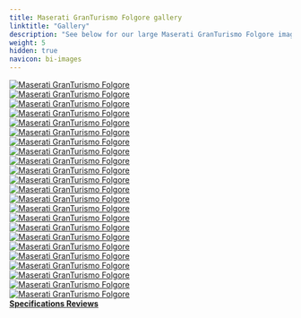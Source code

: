 ```yaml
---
title: Maserati GranTurismo Folgore gallery
linktitle: "Gallery"
description: "See below for our large Maserati GranTurismo Folgore image gallery. Click pictures for high-resolution versions."
weight: 5
hidden: true
navicon: bi-images
---
```

<!-- markdownlint-disable MD033 -->
<div class="row" id ="my-gallery">
	<div class="pswp-grid-item col-6 col-md-4">
		<a href="https://media.evkx.net/multimedia/models/maserati/granturismo/granturismo_folgore/chargeport_1.jpg"
data-pswp-src="https://media.evkx.net/multimedia/models/maserati/granturismo/granturismo_folgore/chargeport_1.jpg"
data-pswp-width="3000"
data-pswp-height="2000" 
target="_blank">
			<img src="https://media.evkx.net/multimedia/models/maserati/granturismo/granturismo_folgore/chargeport_1_xst.jpg" alt="Maserati GranTurismo Folgore" class="img-fluid " />
		</a>
	</div>
	<div class="pswp-grid-item col-6 col-md-4">
		<a href="https://media.evkx.net/multimedia/models/maserati/granturismo/granturismo_folgore/dynamic_1.jpg"
data-pswp-src="https://media.evkx.net/multimedia/models/maserati/granturismo/granturismo_folgore/dynamic_1.jpg"
data-pswp-width="3000"
data-pswp-height="2000" 
target="_blank">
			<img src="https://media.evkx.net/multimedia/models/maserati/granturismo/granturismo_folgore/dynamic_1_xst.jpg" alt="Maserati GranTurismo Folgore" class="img-fluid " />
		</a>
	</div>
	<div class="pswp-grid-item col-6 col-md-4">
		<a href="https://media.evkx.net/multimedia/models/maserati/granturismo/granturismo_folgore/exterior_1.jpg"
data-pswp-src="https://media.evkx.net/multimedia/models/maserati/granturismo/granturismo_folgore/exterior_1.jpg"
data-pswp-width="3000"
data-pswp-height="2000" 
target="_blank">
			<img src="https://media.evkx.net/multimedia/models/maserati/granturismo/granturismo_folgore/exterior_1_xst.jpg" alt="Maserati GranTurismo Folgore" class="img-fluid " />
		</a>
	</div>
	<div class="pswp-grid-item col-6 col-md-4">
		<a href="https://media.evkx.net/multimedia/models/maserati/granturismo/granturismo_folgore/exterior_2.jpg"
data-pswp-src="https://media.evkx.net/multimedia/models/maserati/granturismo/granturismo_folgore/exterior_2.jpg"
data-pswp-width="3000"
data-pswp-height="2000" 
target="_blank">
			<img src="https://media.evkx.net/multimedia/models/maserati/granturismo/granturismo_folgore/exterior_2_xst.jpg" alt="Maserati GranTurismo Folgore" class="img-fluid " />
		</a>
	</div>
	<div class="pswp-grid-item col-6 col-md-4">
		<a href="https://media.evkx.net/multimedia/models/maserati/granturismo/granturismo_folgore/exterior_3.jpg"
data-pswp-src="https://media.evkx.net/multimedia/models/maserati/granturismo/granturismo_folgore/exterior_3.jpg"
data-pswp-width="3000"
data-pswp-height="2000" 
target="_blank">
			<img src="https://media.evkx.net/multimedia/models/maserati/granturismo/granturismo_folgore/exterior_3_xst.jpg" alt="Maserati GranTurismo Folgore" class="img-fluid " />
		</a>
	</div>
	<div class="pswp-grid-item col-6 col-md-4">
		<a href="https://media.evkx.net/multimedia/models/maserati/granturismo/granturismo_folgore/exterior_4.jpg"
data-pswp-src="https://media.evkx.net/multimedia/models/maserati/granturismo/granturismo_folgore/exterior_4.jpg"
data-pswp-width="3000"
data-pswp-height="2000" 
target="_blank">
			<img src="https://media.evkx.net/multimedia/models/maserati/granturismo/granturismo_folgore/exterior_4_xst.jpg" alt="Maserati GranTurismo Folgore" class="img-fluid " />
		</a>
	</div>
	<div class="pswp-grid-item col-6 col-md-4">
		<a href="https://media.evkx.net/multimedia/models/maserati/granturismo/granturismo_folgore/exterior_5.jpg"
data-pswp-src="https://media.evkx.net/multimedia/models/maserati/granturismo/granturismo_folgore/exterior_5.jpg"
data-pswp-width="3000"
data-pswp-height="2000" 
target="_blank">
			<img src="https://media.evkx.net/multimedia/models/maserati/granturismo/granturismo_folgore/exterior_5_xst.jpg" alt="Maserati GranTurismo Folgore" class="img-fluid " />
		</a>
	</div>
	<div class="pswp-grid-item col-6 col-md-4">
		<a href="https://media.evkx.net/multimedia/models/maserati/granturismo/granturismo_folgore/frontseats_1.jpg"
data-pswp-src="https://media.evkx.net/multimedia/models/maserati/granturismo/granturismo_folgore/frontseats_1.jpg"
data-pswp-width="3000"
data-pswp-height="2217" 
target="_blank">
			<img src="https://media.evkx.net/multimedia/models/maserati/granturismo/granturismo_folgore/frontseats_1_xst.jpg" alt="Maserati GranTurismo Folgore" class="img-fluid " />
		</a>
	</div>
	<div class="pswp-grid-item col-6 col-md-4">
		<a href="https://media.evkx.net/multimedia/models/maserati/granturismo/granturismo_folgore/headlights_1.jpg"
data-pswp-src="https://media.evkx.net/multimedia/models/maserati/granturismo/granturismo_folgore/headlights_1.jpg"
data-pswp-width="3000"
data-pswp-height="2000" 
target="_blank">
			<img src="https://media.evkx.net/multimedia/models/maserati/granturismo/granturismo_folgore/headlights_1_xst.jpg" alt="Maserati GranTurismo Folgore" class="img-fluid " />
		</a>
	</div>
	<div class="pswp-grid-item col-6 col-md-4">
		<a href="https://media.evkx.net/multimedia/models/maserati/granturismo/granturismo_folgore/interior_1.jpg"
data-pswp-src="https://media.evkx.net/multimedia/models/maserati/granturismo/granturismo_folgore/interior_1.jpg"
data-pswp-width="3000"
data-pswp-height="1657" 
target="_blank">
			<img src="https://media.evkx.net/multimedia/models/maserati/granturismo/granturismo_folgore/interior_1_xst.jpg" alt="Maserati GranTurismo Folgore" class="img-fluid " />
		</a>
	</div>
	<div class="pswp-grid-item col-6 col-md-4">
		<a href="https://media.evkx.net/multimedia/models/maserati/granturismo/granturismo_folgore/interior_2.jpg"
data-pswp-src="https://media.evkx.net/multimedia/models/maserati/granturismo/granturismo_folgore/interior_2.jpg"
data-pswp-width="3000"
data-pswp-height="2000" 
target="_blank">
			<img src="https://media.evkx.net/multimedia/models/maserati/granturismo/granturismo_folgore/interior_2_xst.jpg" alt="Maserati GranTurismo Folgore" class="img-fluid " />
		</a>
	</div>
	<div class="pswp-grid-item col-6 col-md-4">
		<a href="https://media.evkx.net/multimedia/models/maserati/granturismo/granturismo_folgore/main_1.jpg"
data-pswp-src="https://media.evkx.net/multimedia/models/maserati/granturismo/granturismo_folgore/main_1.jpg"
data-pswp-width="3000"
data-pswp-height="2000" 
target="_blank">
			<img src="https://media.evkx.net/multimedia/models/maserati/granturismo/granturismo_folgore/main_1_xst.jpg" alt="Maserati GranTurismo Folgore" class="img-fluid " />
		</a>
	</div>
	<div class="pswp-grid-item col-6 col-md-4">
		<a href="https://media.evkx.net/multimedia/models/maserati/granturismo/granturismo_folgore/mirror_1.jpg"
data-pswp-src="https://media.evkx.net/multimedia/models/maserati/granturismo/granturismo_folgore/mirror_1.jpg"
data-pswp-width="3000"
data-pswp-height="2000" 
target="_blank">
			<img src="https://media.evkx.net/multimedia/models/maserati/granturismo/granturismo_folgore/mirror_1_xst.jpg" alt="Maserati GranTurismo Folgore" class="img-fluid " />
		</a>
	</div>
	<div class="pswp-grid-item col-6 col-md-4">
		<a href="https://media.evkx.net/multimedia/models/maserati/granturismo/granturismo_folgore/rearlights_1.jpg"
data-pswp-src="https://media.evkx.net/multimedia/models/maserati/granturismo/granturismo_folgore/rearlights_1.jpg"
data-pswp-width="3000"
data-pswp-height="2000" 
target="_blank">
			<img src="https://media.evkx.net/multimedia/models/maserati/granturismo/granturismo_folgore/rearlights_1_xst.jpg" alt="Maserati GranTurismo Folgore" class="img-fluid " />
		</a>
	</div>
	<div class="pswp-grid-item col-6 col-md-4">
		<a href="https://media.evkx.net/multimedia/models/maserati/granturismo/granturismo_folgore/screens_1.jpg"
data-pswp-src="https://media.evkx.net/multimedia/models/maserati/granturismo/granturismo_folgore/screens_1.jpg"
data-pswp-width="3000"
data-pswp-height="2030" 
target="_blank">
			<img src="https://media.evkx.net/multimedia/models/maserati/granturismo/granturismo_folgore/screens_1_xst.jpg" alt="Maserati GranTurismo Folgore" class="img-fluid " />
		</a>
	</div>
	<div class="pswp-grid-item col-6 col-md-4">
		<a href="https://media.evkx.net/multimedia/models/maserati/granturismo/granturismo_folgore/screens_2.jpg"
data-pswp-src="https://media.evkx.net/multimedia/models/maserati/granturismo/granturismo_folgore/screens_2.jpg"
data-pswp-width="3000"
data-pswp-height="2000" 
target="_blank">
			<img src="https://media.evkx.net/multimedia/models/maserati/granturismo/granturismo_folgore/screens_2_xst.jpg" alt="Maserati GranTurismo Folgore" class="img-fluid " />
		</a>
	</div>
	<div class="pswp-grid-item col-6 col-md-4">
		<a href="https://media.evkx.net/multimedia/models/maserati/granturismo/granturismo_folgore/screens_3.jpg"
data-pswp-src="https://media.evkx.net/multimedia/models/maserati/granturismo/granturismo_folgore/screens_3.jpg"
data-pswp-width="3000"
data-pswp-height="2000" 
target="_blank">
			<img src="https://media.evkx.net/multimedia/models/maserati/granturismo/granturismo_folgore/screens_3_xst.jpg" alt="Maserati GranTurismo Folgore" class="img-fluid " />
		</a>
	</div>
	<div class="pswp-grid-item col-6 col-md-4">
		<a href="https://media.evkx.net/multimedia/models/maserati/granturismo/granturismo_folgore/secondrowseats_1.jpg"
data-pswp-src="https://media.evkx.net/multimedia/models/maserati/granturismo/granturismo_folgore/secondrowseats_1.jpg"
data-pswp-width="3000"
data-pswp-height="2074" 
target="_blank">
			<img src="https://media.evkx.net/multimedia/models/maserati/granturismo/granturismo_folgore/secondrowseats_1_xst.jpg" alt="Maserati GranTurismo Folgore" class="img-fluid " />
		</a>
	</div>
	<div class="pswp-grid-item col-6 col-md-4">
		<a href="https://media.evkx.net/multimedia/models/maserati/granturismo/granturismo_folgore/secondrowseats_2.jpg"
data-pswp-src="https://media.evkx.net/multimedia/models/maserati/granturismo/granturismo_folgore/secondrowseats_2.jpg"
data-pswp-width="3000"
data-pswp-height="2152" 
target="_blank">
			<img src="https://media.evkx.net/multimedia/models/maserati/granturismo/granturismo_folgore/secondrowseats_2_xst.jpg" alt="Maserati GranTurismo Folgore" class="img-fluid " />
		</a>
	</div>
	<div class="pswp-grid-item col-6 col-md-4">
		<a href="https://media.evkx.net/multimedia/models/maserati/granturismo/granturismo_folgore/secondrowseats_3.jpg"
data-pswp-src="https://media.evkx.net/multimedia/models/maserati/granturismo/granturismo_folgore/secondrowseats_3.jpg"
data-pswp-width="3000"
data-pswp-height="2000" 
target="_blank">
			<img src="https://media.evkx.net/multimedia/models/maserati/granturismo/granturismo_folgore/secondrowseats_3_xst.jpg" alt="Maserati GranTurismo Folgore" class="img-fluid " />
		</a>
	</div>
	<div class="pswp-grid-item col-6 col-md-4">
		<a href="https://media.evkx.net/multimedia/models/maserati/granturismo/granturismo_folgore/speakers_1.jpg"
data-pswp-src="https://media.evkx.net/multimedia/models/maserati/granturismo/granturismo_folgore/speakers_1.jpg"
data-pswp-width="3000"
data-pswp-height="2000" 
target="_blank">
			<img src="https://media.evkx.net/multimedia/models/maserati/granturismo/granturismo_folgore/speakers_1_xst.jpg" alt="Maserati GranTurismo Folgore" class="img-fluid " />
		</a>
	</div>
	<div class="pswp-grid-item col-6 col-md-4">
		<a href="https://media.evkx.net/multimedia/models/maserati/granturismo/granturismo_folgore/steeringwheel_1.jpg"
data-pswp-src="https://media.evkx.net/multimedia/models/maserati/granturismo/granturismo_folgore/steeringwheel_1.jpg"
data-pswp-width="3000"
data-pswp-height="1855" 
target="_blank">
			<img src="https://media.evkx.net/multimedia/models/maserati/granturismo/granturismo_folgore/steeringwheel_1_xst.jpg" alt="Maserati GranTurismo Folgore" class="img-fluid " />
		</a>
	</div>
	<div class="pswp-grid-item col-6 col-md-4">
		<a href="https://media.evkx.net/multimedia/models/maserati/granturismo/granturismo_folgore/steeringwheel_2.jpg"
data-pswp-src="https://media.evkx.net/multimedia/models/maserati/granturismo/granturismo_folgore/steeringwheel_2.jpg"
data-pswp-width="3000"
data-pswp-height="1139" 
target="_blank">
			<img src="https://media.evkx.net/multimedia/models/maserati/granturismo/granturismo_folgore/steeringwheel_2_xst.jpg" alt="Maserati GranTurismo Folgore" class="img-fluid " />
		</a>
	</div>
</div>
<script type="module">
  import PhotoSwipeLightbox from '/js/photoswipe-lightbox.esm.js';
    const lightbox = new PhotoSwipeLightbox({
       gallery: '#my-gallery',
        children: 'a',
        pswpModule: () => import('/js/photoswipe.esm.js')
    });
lightbox.init();
</script>
<div class="mt-3 mb-3">
<a href="../specifications/" class="text-decoration-none text-black">
<strong><i class="bi-arrow-left"></i> Specifications </strong>
</a>
<a href="../reviews/" class="text-decoration-none text-black float-end">
<strong>Reviews <i class="bi-arrow-right"></i></strong>
</a>
</div>
